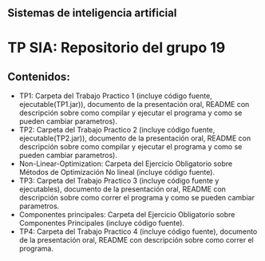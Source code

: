 ## Sistemas de inteligencia artificial

# TP SIA: Repositorio del grupo 19

## Contenidos:

-   TP1: Carpeta del Trabajo Practico 1 (incluye código fuente, ejecutable(TP1.jar)), documento de la presentación oral, README con descripción sobre como compilar y ejecutar el programa y como se pueden cambiar parametros).
-   TP2: Carpeta del Trabajo Practico 2 (incluye código fuente, ejecutable(TP2.jar)), documento de la presentación oral, README con descripción sobre como compilar y ejecutar el programa y como se pueden cambiar parametros).
-   Non-Linear-Optimization: Carpeta del Ejercicio Obligatorio sobre Métodos de Optimización No lineal (incluye código fuente).
-   TP3: Carpeta del Trabajo Practico 3 (incluye código fuente y ejecutables), documento de la presentación oral, README con descripción sobre como correr el programa y como se pueden cambiar parametros.
-   Componentes principales: Carpeta del Ejercicio Obligatorio sobre Componentes Principales (incluye código fuente).
-   TP4: Carpeta del Trabajo Practico 4 (incluye código fuente), documento de la presentación oral, README con descripción sobre como correr el programa.
